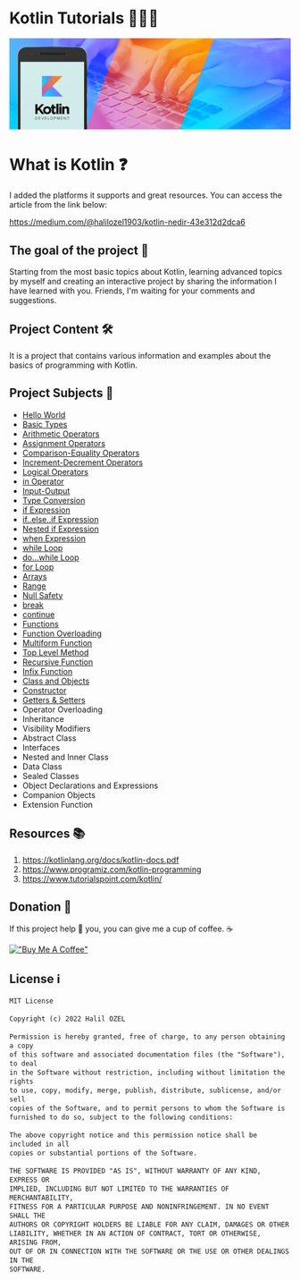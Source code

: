 # Kotlin Tutorials 👨🏻‍💻

![Screenshot](kotlin.jpeg)

# What is Kotlin ❓

I added the platforms it supports and great resources. You can access the article from the link below:

https://medium.com/@halilozel1903/kotlin-nedir-43e312d2dca6


## The goal of the project 🎯

Starting from the most basic topics about Kotlin, learning advanced topics by myself and creating an interactive project by sharing the information I have learned with you. Friends, I'm waiting for your comments and suggestions.

## Project Content 🛠
It is a project that contains various information and examples about the basics of programming with Kotlin. <br>

## Project Subjects 🔖
- [Hello World](https://github.com/halilozel1903/KotlinTutorials/blob/master/src/main/kotlin/HelloWorld.kt)
- [Basic Types](https://github.com/halilozel1903/KotlinTutorials/blob/master/src/main/kotlin/BasicTypes.kt)
- [Arithmetic Operators](https://github.com/halilozel1903/KotlinTutorials/blob/master/src/main/kotlin/ArithmeticOperators.kt)
- [Assignment Operators](https://github.com/halilozel1903/KotlinTutorials/blob/master/src/main/kotlin/AssignmentOperators.kt)
- [Comparison-Equality Operators](https://github.com/halilozel1903/KotlinTutorials/blob/master/src/main/kotlin/Comparison-EqualityOperators.kt)
- [Increment-Decrement Operators](https://github.com/halilozel1903/KotlinTutorials/blob/master/src/main/kotlin/Increment-DecrementOperators.kt)
- [Logical Operators](https://github.com/halilozel1903/KotlinTutorials/blob/master/src/main/kotlin/LogicalOperators.kt)
- [in Operator](https://github.com/halilozel1903/KotlinTutorials/blob/master/src/main/kotlin/inOperator.kt)
- [Input-Output](https://github.com/halilozel1903/KotlinTutorials/blob/master/src/main/kotlin/Input-Output.kt)
- [Type Conversion](https://github.com/halilozel1903/KotlinTutorials/blob/master/src/main/kotlin/TypeConversion.kt)
- [if Expression](https://github.com/halilozel1903/KotlinTutorials/blob/master/src/main/kotlin/ifExpression.kt)
- [if..else..if Expression](https://github.com/halilozel1903/KotlinTutorials/blob/master/src/main/kotlin/if..else..ifExpression.kt)
- [Nested if Expression](https://github.com/halilozel1903/KotlinTutorials/blob/master/src/main/kotlin/NestedifExpression.kt)
- [when Expression](https://github.com/halilozel1903/KotlinTutorials/blob/master/src/main/kotlin/When.kt)
- [while Loop](https://github.com/halilozel1903/KotlinTutorials/blob/master/src/main/kotlin/WhileLoop.kt)
- [do...while Loop](https://github.com/halilozel1903/KotlinTutorials/blob/master/src/main/kotlin/do...whileLoop.kt)
- [for Loop](https://github.com/halilozel1903/KotlinTutorials/blob/master/src/main/kotlin/ForLoop.kt)
- [Arrays](https://github.com/halilozel1903/KotlinTutorials/blob/master/src/main/kotlin/Arrays.kt)
- [Range](https://github.com/halilozel1903/KotlinTutorials/blob/master/src/main/kotlin/Range.kt)
- [Null Safety](https://github.com/halilozel1903/KotlinTutorials/blob/master/src/main/kotlin/NullSafety.kt)
- [break](https://github.com/halilozel1903/KotlinTutorials/blob/master/src/main/kotlin/Break.kt)
- [continue](https://github.com/halilozel1903/KotlinTutorials/blob/master/src/main/kotlin/Continue.kt)
- [Functions](https://github.com/halilozel1903/KotlinTutorials/blob/master/src/main/kotlin/Functions.kt)
- [Function Overloading](https://github.com/halilozel1903/KotlinTutorials/blob/master/src/main/kotlin/MethodOverloading.kt)
- [Multiform Function](https://github.com/halilozel1903/KotlinTutorials/blob/master/src/main/kotlin/MultiformFunction.kt)
- [Top Level Method](https://github.com/halilozel1903/KotlinTutorials/blob/master/src/main/kotlin/TopLevelMethod.kt)
- [Recursive Function](https://github.com/halilozel1903/KotlinTutorials/blob/master/src/main/kotlin/RecursiveFunction.kt)
- [Infix Function]((https://github.com/halilozel1903/KotlinTutorials/blob/master/src/main/kotlin/InfixFunction.kt))
- [Class and Objects]((https://github.com/halilozel1903/KotlinTutorials/blob/master/src/main/kotlin/Class-Objects.kt))
- [Constructor]((https://github.com/halilozel1903/KotlinTutorials/blob/master/src/main/kotlin/Constructor.kt))
- [Getters & Setters]((https://github.com/halilozel1903/KotlinTutorials/blob/master/src/main/kotlin/Getters-Setters.kt))
- Operator Overloading
- Inheritance
- Visibility Modifiers
- Abstract Class
- Interfaces
- Nested and Inner Class
- Data Class
- Sealed Classes
- Object Declarations and Expressions
- Companion Objects
- Extension Function


## Resources  📚

1. https://kotlinlang.org/docs/kotlin-docs.pdf
2. https://www.programiz.com/kotlin-programming
3. https://www.tutorialspoint.com/kotlin/

## Donation 💸

If this project help 💁 you, you can give me a cup of coffee. ☕

[!["Buy Me A Coffee"](https://www.buymeacoffee.com/assets/img/custom_images/orange_img.png)](https://www.buymeacoffee.com/halilozel1903)


## License  ℹ️
```
MIT License

Copyright (c) 2022 Halil OZEL

Permission is hereby granted, free of charge, to any person obtaining a copy
of this software and associated documentation files (the "Software"), to deal
in the Software without restriction, including without limitation the rights
to use, copy, modify, merge, publish, distribute, sublicense, and/or sell
copies of the Software, and to permit persons to whom the Software is
furnished to do so, subject to the following conditions:

The above copyright notice and this permission notice shall be included in all
copies or substantial portions of the Software.

THE SOFTWARE IS PROVIDED "AS IS", WITHOUT WARRANTY OF ANY KIND, EXPRESS OR
IMPLIED, INCLUDING BUT NOT LIMITED TO THE WARRANTIES OF MERCHANTABILITY,
FITNESS FOR A PARTICULAR PURPOSE AND NONINFRINGEMENT. IN NO EVENT SHALL THE
AUTHORS OR COPYRIGHT HOLDERS BE LIABLE FOR ANY CLAIM, DAMAGES OR OTHER
LIABILITY, WHETHER IN AN ACTION OF CONTRACT, TORT OR OTHERWISE, ARISING FROM,
OUT OF OR IN CONNECTION WITH THE SOFTWARE OR THE USE OR OTHER DEALINGS IN THE
SOFTWARE.
```



